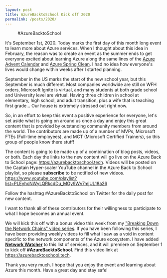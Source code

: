 ```yaml
---
layout: post
title: AzureBacktoSchool Kick off 2020
permalink: /posts/2020/
---
```


<!-- wp:image {"align":"center","id":883,"sizeSlug":"large"} -->
<div class="wp-block-image"><figure class="aligncenter size-large"><img src="https://captainhyperscaler.files.wordpress.com/2020/08/azurebacktoschool.png?w=1024" alt="" class="wp-image-883"/><figcaption>#AzureBacktoSchool</figcaption></figure></div>
<!-- /wp:image -->

<!-- wp:paragraph -->
<p>It's September 1st, 2020. Today marks the first day of this month long event to learn more about Azure services.  When I thought about this idea in February, the reason was to create an event as the summer ends to get everyone excited about learning Azure along the same lines of the <a href="https://azureadventcalendar.com/" target="_blank" rel="noreferrer noopener">Azure Advent Calendar</a> and <a href="https://www.azurespringclean.com/" target="_blank" rel="noreferrer noopener">Azure Spring Clean</a>.  I had no idea how everyone's lives would change within weeks after I started planning. </p>
<!-- /wp:paragraph -->

<!-- wp:paragraph -->
<p>September in the US marks the start of the new school year, but this September is much different. Most companies worldwide are still on WFH orders, Microsoft Ignite is virtual, and many students at both grade school and University level are virtual.  Having three children in school at elementary, high school, and adult transition, plus a wife that is teaching first grade... Our house is extremely stressed out right now. </p>
<!-- /wp:paragraph -->

<!-- wp:paragraph -->
<p>So, in an effort to keep this event a positive experience for everyone, let's set aside what is going on around us once a day and enjoy this great content that is provided by outstanding community members from around the world.  The contributors are made up of a number of MVPs, Microsoft FTEs (Full-time employees), and MCT (Microsoft Certified Trainers), so this group of people know there stuff!</p>
<!-- /wp:paragraph -->

<!-- wp:paragraph -->
<p>The content is going to be made up of a combination of blog posts, videos, or both.  Each day the links to the new content will go live on the Azure Back to School page: <a rel="noreferrer noopener" href="https://azurebacktoschool.tech" target="_blank">https://azurebacktoschool.tech</a>.  Videos will be posted on the Captain Hyper-scaler YouTube channel in the Azure Back to School playlist, so please <strong>subscribe</strong> to be notified of new videos. <a rel="noreferrer noopener" href="https://www.youtube.com/playlist?list=PLEyhcNWyLQRkcdDu_MOy9Wv7mjUL18a26" target="_blank">https://www.youtube.com/playlist?list=PLEyhcNWyLQRkcdDu_MOy9Wv7mjUL18a26</a></p>
<!-- /wp:paragraph -->

<!-- wp:paragraph -->
<p>Follow the hashtag #AzureBacktoSchool on Twitter for the daily post for new content.</p>
<!-- /wp:paragraph -->

<!-- wp:paragraph -->
<p>I want to thank all of these contributors for their willingness to participate to what I hope becomes an annual event.  </p>
<!-- /wp:paragraph -->

<!-- wp:paragraph -->
<p>We will kick this off with a bonus video this week from my <a rel="noreferrer noopener" href="https://www.youtube.com/watch?v=8qV5VlQ5Kkg&amp;list=PLEyhcNWyLQRnp9f8rXFVcHdcHnB1PCRLw" target="_blank">"Breaking Down the Network Chains" video series</a>.  If you have been following this series, I have been providing weekly videos to fill what I saw as a void in content specific to the network components of the Azure ecosystem.  I have added <strong><a href="https://youtu.be/PT8L68ZE13I" target="_blank" rel="noreferrer noopener">Network Watcher</a></strong> to this list of services, and it will premiere on September 1 to kick off <strong>#AzureBacktoSchool</strong>.   Find this video link at <a rel="noreferrer noopener" href="https://azurebacktoschool.tech" target="_blank">https://azurebacktoschool.tech</a>.</p>
<!-- /wp:paragraph -->

<!-- wp:paragraph -->
<p>Thank you very much.  I hope that you enjoy the event and learning about Azure this month.  Have a great day and stay safe!</p>
<!-- /wp:paragraph -->